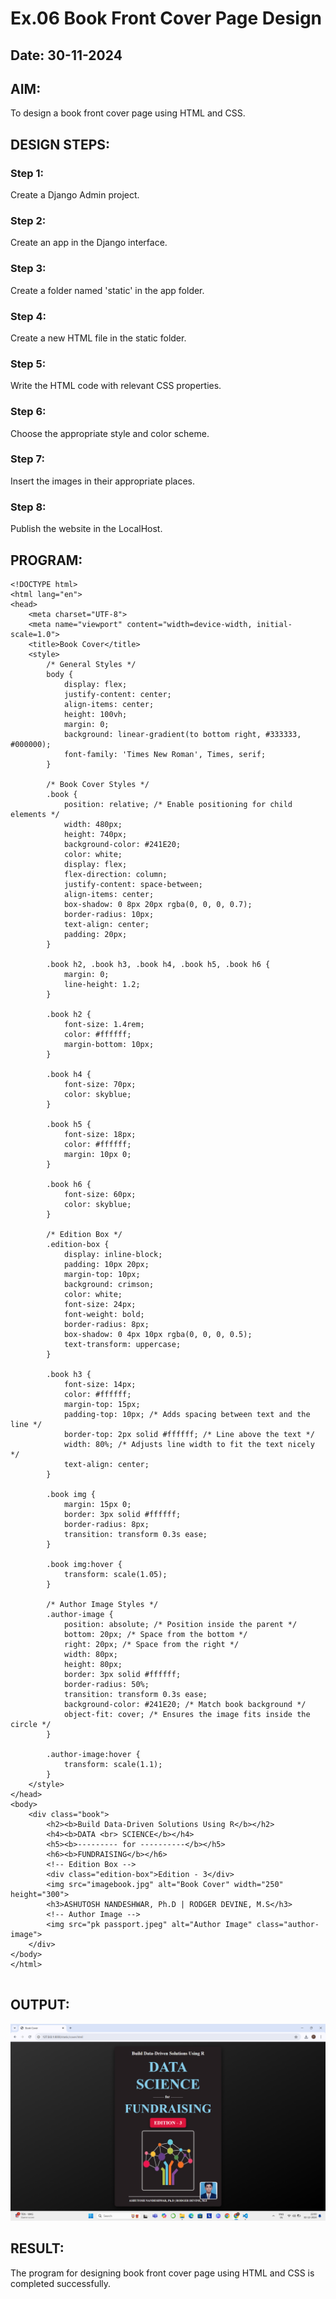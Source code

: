 # Ex.06 Book Front Cover Page Design
## Date: 30-11-2024

## AIM:
To design a book front cover page using HTML and CSS.

## DESIGN STEPS:

### Step 1:
Create a Django Admin project.

### Step 2:
Create an app in the Django interface.

### Step 3:
Create a folder named 'static' in the app folder.

### Step 4:
Create a new HTML file in the static folder.

### Step 5:
Write the HTML code with relevant CSS properties.

### Step 6:
Choose the appropriate style and color scheme.

### Step 7:
Insert the images in their appropriate places.

### Step 8:
Publish the website in the LocalHost.

## PROGRAM:
```
<!DOCTYPE html>
<html lang="en">
<head>
    <meta charset="UTF-8">
    <meta name="viewport" content="width=device-width, initial-scale=1.0">
    <title>Book Cover</title>
    <style>
        /* General Styles */
        body {
            display: flex;
            justify-content: center;
            align-items: center;
            height: 100vh;
            margin: 0;
            background: linear-gradient(to bottom right, #333333, #000000);
            font-family: 'Times New Roman', Times, serif;
        }

        /* Book Cover Styles */
        .book {
            position: relative; /* Enable positioning for child elements */
            width: 480px;
            height: 740px;
            background-color: #241E20;
            color: white;
            display: flex;
            flex-direction: column;
            justify-content: space-between;
            align-items: center;
            box-shadow: 0 8px 20px rgba(0, 0, 0, 0.7);
            border-radius: 10px;
            text-align: center;
            padding: 20px;
        }

        .book h2, .book h3, .book h4, .book h5, .book h6 {
            margin: 0;
            line-height: 1.2;
        }

        .book h2 {
            font-size: 1.4rem;
            color: #ffffff;
            margin-bottom: 10px;
        }

        .book h4 {
            font-size: 70px;
            color: skyblue;
        }

        .book h5 {
            font-size: 18px;
            color: #ffffff;
            margin: 10px 0;
        }

        .book h6 {
            font-size: 60px;
            color: skyblue;
        }

        /* Edition Box */
        .edition-box {
            display: inline-block;
            padding: 10px 20px;
            margin-top: 10px;
            background: crimson;
            color: white;
            font-size: 24px;
            font-weight: bold;
            border-radius: 8px;
            box-shadow: 0 4px 10px rgba(0, 0, 0, 0.5);
            text-transform: uppercase;
        }

        .book h3 {
            font-size: 14px;
            color: #ffffff;
            margin-top: 15px;
            padding-top: 10px; /* Adds spacing between text and the line */
            border-top: 2px solid #ffffff; /* Line above the text */
            width: 80%; /* Adjusts line width to fit the text nicely */
            text-align: center;
        }

        .book img {
            margin: 15px 0;
            border: 3px solid #ffffff;
            border-radius: 8px;
            transition: transform 0.3s ease;
        }

        .book img:hover {
            transform: scale(1.05);
        }

        /* Author Image Styles */
        .author-image {
            position: absolute; /* Position inside the parent */
            bottom: 20px; /* Space from the bottom */
            right: 20px; /* Space from the right */
            width: 80px;
            height: 80px;
            border: 3px solid #ffffff;
            border-radius: 50%;
            transition: transform 0.3s ease;
            background-color: #241E20; /* Match book background */
            object-fit: cover; /* Ensures the image fits inside the circle */
        }

        .author-image:hover {
            transform: scale(1.1);
        }
    </style>
</head>
<body>
    <div class="book">
        <h2><b>Build Data-Driven Solutions Using R</b></h2>
        <h4><b>DATA <br> SCIENCE</b></h4>
        <h5><b>--------- for ----------</b></h5>
        <h6><b>FUNDRAISING</b></h6>
        <!-- Edition Box -->
        <div class="edition-box">Edition - 3</div>
        <img src="imagebook.jpg" alt="Book Cover" width="250" height="300">
        <h3>ASHUTOSH NANDESHWAR, Ph.D | RODGER DEVINE, M.S</h3>
        <!-- Author Image -->
        <img src="pk passport.jpeg" alt="Author Image" class="author-image">
    </div>
</body>
</html>


```

## OUTPUT:

![alt text](<Screenshot 2024-12-02 220028.png>)


## RESULT:
The program for designing book front cover page using HTML and CSS is completed successfully.
